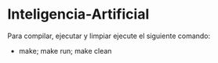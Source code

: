 # Inteligencia-Artificial

Para compilar, ejecutar y limpiar ejecute el siguiente comando:
- make; make run; make clean